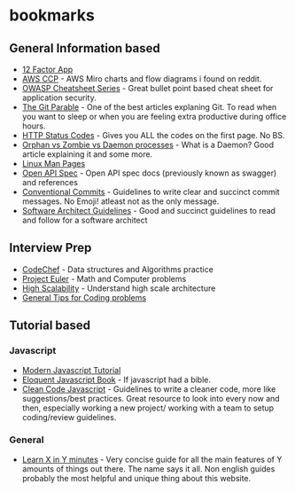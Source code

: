 # bookmarks


## General Information based
- [12 Factor App](https://12factor.net/)
- [AWS CCP](https://miro.com/app/board/o9J_koXQP3U=/) - AWS Miro charts and flow diagrams i found on reddit.
- [OWASP Cheatsheet Series](https://12factor.net/) - Great bullet point based cheat sheet for application security.
- [The Git Parable](https://tom.preston-werner.com/2009/05/19/the-git-parable.html) - One of the best articles explaning Git. To read when you want to sleep or when you are feeling extra productive during office hours.
- [HTTP Status Codes](https://httpstatuses.com/) - Gives you ALL the codes on the first page. No BS.
- [Orphan vs Zombie vs Daemon processes](https://www.gmarik.info/blog/2012/orphan-vs-zombie-vs-daemon-processes/) - What is a Daemon? Good article explaining it and some more.
- [Linux Man Pages](https://linux.die.net/man/)
- [Open API Spec](http://spec.openapis.org/oas/v3.0.3) - Open API spec docs (previously known as swagger) and references
- [Conventional Commits](https://www.conventionalcommits.org/en/v1.0.0/) - Guidelines to write clear and succinct commit messages. No Emoji! atleast not as the only message.
- [Software Architect Guidelines](https://github.com/justinamiller/SoftwareArchitect) - Good and succinct guidelines to read and follow for a software architect

## Interview Prep
- [CodeChef](https://www.codechef.com/) - Data structures and Algorithms practice
- [Project Euler](https://projecteuler.net/) - Math and Computer problems
- [High Scalability](http://highscalability.com/blog/category/example) - Understand high scale architecture
- [General Tips for Coding problems](https://drive.google.com/file/d/1GYs37ObRkRSkUOxPYCX9FjUJYwYwFhyx/view?usp=sharing)

## Tutorial based
### Javascript
- [Modern Javascript Tutorial](https://javascript.info/)
- [Eloquent Javascript Book](https://eloquentjavascript.net/) - If javascript had a bible.
- [Clean Code Javascript](https://github.com/ryanmcdermott/clean-code-javascript#variables) - Guidelines to write a cleaner code, more like suggestions/best practices. Great resource to look into every now and then, especially working a new project/ working with a team to setup coding/review guidelines.

### General
- [Learn X in Y minutes](https://learnxinyminutes.com/) - Very concise guide for all the main features of Y amounts of things out there. The name says it all. Non english guides probably the most helpful and unique thing about this website.

